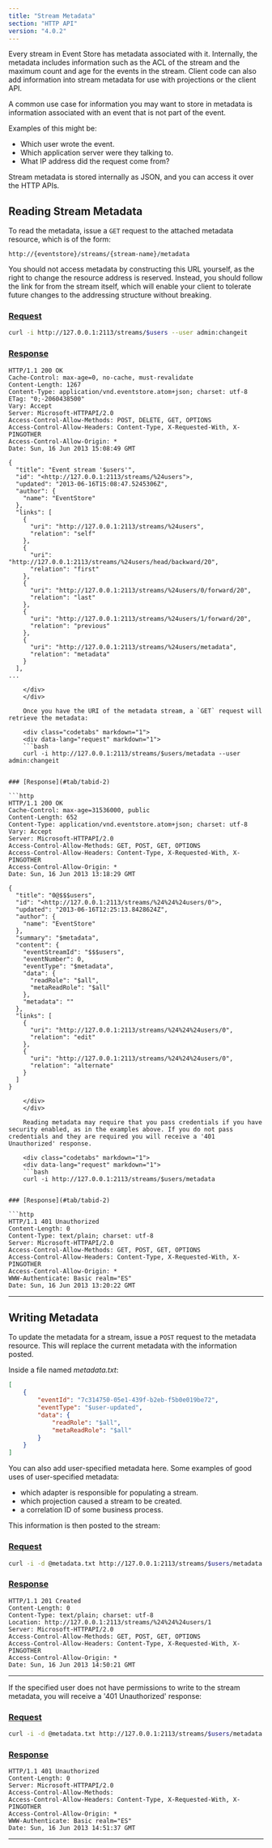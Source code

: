 ```yaml
---
title: "Stream Metadata"
section: "HTTP API"
version: "4.0.2"
---
```


Every stream in Event Store has metadata associated with it. Internally, the metadata includes information such as the ACL of the stream and the maximum count and age for the events in the stream. Client code can also add information into stream metadata for use with projections or the client API.

A common use case for information you may want to store in metadata is information associated with an event that is not part of the event.

Examples of this might be:

-   Which user wrote the event.
-   Which application server were they talking to.
-   What IP address did the request come from?

Stream metadata is stored internally as JSON, and you can access it over the HTTP APIs.

## Reading Stream Metadata

To read the metadata, issue a `GET` request to the attached metadata resource, which is of the form:

```http
http://{eventstore}/streams/{stream-name}/metadata
```

You should not access metadata by constructing this URL yourself, as the right to change the resource address is reserved. Instead, you should follow the link for from the stream itself, which will enable your client to tolerate future changes to the addressing structure without breaking.

### [Request](#tab/tabid-1)

```bash
curl -i http://127.0.0.1:2113/streams/$users --user admin:changeit
```

### [Response](#tab/tabid-2)

```http
HTTP/1.1 200 OK
Cache-Control: max-age=0, no-cache, must-revalidate
Content-Length: 1267
Content-Type: application/vnd.eventstore.atom+json; charset: utf-8
ETag: "0;-2060438500"
Vary: Accept
Server: Microsoft-HTTPAPI/2.0
Access-Control-Allow-Methods: POST, DELETE, GET, OPTIONS
Access-Control-Allow-Headers: Content-Type, X-Requested-With, X-PINGOTHER
Access-Control-Allow-Origin: *
Date: Sun, 16 Jun 2013 15:08:49 GMT

{
  "title": "Event stream '$users'",
  "id": "<http://127.0.0.1:2113/streams/%24users">,
  "updated": "2013-06-16T15:08:47.5245306Z",
  "author": {
    "name": "EventStore"
  },
  "links": [
    {
      "uri": "http://127.0.0.1:2113/streams/%24users",
      "relation": "self"
    },
    {
      "uri": "http://127.0.0.1:2113/streams/%24users/head/backward/20",
      "relation": "first"
    },
    {
      "uri": "http://127.0.0.1:2113/streams/%24users/0/forward/20",
      "relation": "last"
    },
    {
      "uri": "http://127.0.0.1:2113/streams/%24users/1/forward/20",
      "relation": "previous"
    },
    {
      "uri": "http://127.0.0.1:2113/streams/%24users/metadata",
      "relation": "metadata"
    }
  ],
...

    </div>
    </div>

    Once you have the URI of the metadata stream, a `GET` request will retrieve the metadata:

    <div class="codetabs" markdown="1">
    <div data-lang="request" markdown="1">
    ```bash
    curl -i http://127.0.0.1:2113/streams/$users/metadata --user admin:changeit


### [Response](#tab/tabid-2)

```http
HTTP/1.1 200 OK
Cache-Control: max-age=31536000, public
Content-Length: 652
Content-Type: application/vnd.eventstore.atom+json; charset: utf-8
Vary: Accept
Server: Microsoft-HTTPAPI/2.0
Access-Control-Allow-Methods: GET, POST, GET, OPTIONS
Access-Control-Allow-Headers: Content-Type, X-Requested-With, X-PINGOTHER
Access-Control-Allow-Origin: *
Date: Sun, 16 Jun 2013 13:18:29 GMT

{
  "title": "0@$$$users",
  "id": "<http://127.0.0.1:2113/streams/%24%24%24users/0">,
  "updated": "2013-06-16T12:25:13.8428624Z",
  "author": {
    "name": "EventStore"
  },
  "summary": "$metadata",
  "content": {
    "eventStreamId": "$$$users",
    "eventNumber": 0,
    "eventType": "$metadata",
    "data": {
      "readRole": "$all",
      "metaReadRole": "$all"
    },
    "metadata": ""
  },
  "links": [
    {
      "uri": "http://127.0.0.1:2113/streams/%24%24%24users/0",
      "relation": "edit"
    },
    {
      "uri": "http://127.0.0.1:2113/streams/%24%24%24users/0",
      "relation": "alternate"
    }
  ]
}

    </div>
    </div>

    Reading metadata may require that you pass credentials if you have security enabled, as in the examples above. If you do not pass credentials and they are required you will receive a '401 Unauthorized' response.

    <div class="codetabs" markdown="1">
    <div data-lang="request" markdown="1">
    ```bash
    curl -i http://127.0.0.1:2113/streams/$users/metadata


### [Response](#tab/tabid-2)

```http
HTTP/1.1 401 Unauthorized
Content-Length: 0
Content-Type: text/plain; charset: utf-8
Server: Microsoft-HTTPAPI/2.0
Access-Control-Allow-Methods: GET, POST, GET, OPTIONS
Access-Control-Allow-Headers: Content-Type, X-Requested-With, X-PINGOTHER
Access-Control-Allow-Origin: *
WWW-Authenticate: Basic realm="ES"
Date: Sun, 16 Jun 2013 13:20:22 GMT
```

***


## Writing Metadata

To update the metadata for a stream, issue a `POST` request to the metadata resource. This will replace the current metadata with the information posted.

Inside a file named _metadata.txt_:

```json
[
    {
        "eventId": "7c314750-05e1-439f-b2eb-f5b0e019be72",
        "eventType": "$user-updated",
        "data": {
            "readRole": "$all",
            "metaReadRole": "$all"
        }
    }
]
```

You can also add user-specified metadata here. Some examples of good uses of user-specified metadata:

-   which adapter is responsible for populating a stream.
-   which projection caused a stream to be created.
-   a correlation ID of some business process.

This information is then posted to the stream:

### [Request](#tab/tabid-1)

```bash
curl -i -d @metadata.txt http://127.0.0.1:2113/streams/$users/metadata --user admin:changeit -H "Content-Type: application/vnd.eventstore.events+json"
```

### [Response](#tab/tabid-2)

```http
HTTP/1.1 201 Created
Content-Length: 0
Content-Type: text/plain; charset: utf-8
Location: http://127.0.0.1:2113/streams/%24%24%24users/1
Server: Microsoft-HTTPAPI/2.0
Access-Control-Allow-Methods: GET, POST, GET, OPTIONS
Access-Control-Allow-Headers: Content-Type, X-Requested-With, X-PINGOTHER
Access-Control-Allow-Origin: *
Date: Sun, 16 Jun 2013 14:50:21 GMT
```

***


If the specified user does not have permissions to write to the stream metadata, you will receive a '401 Unauthorized' response:

### [Request](#tab/tabid-1)

```bash
curl -i -d @metadata.txt http://127.0.0.1:2113/streams/$users/metadata --user invaliduser:invalidpass -H "Content-Type: application/vnd.eventstore.events+json"
```

### [Response](#tab/tabid-2)

```http
HTTP/1.1 401 Unauthorized
Content-Length: 0
Server: Microsoft-HTTPAPI/2.0
Access-Control-Allow-Methods:
Access-Control-Allow-Headers: Content-Type, X-Requested-With, X-PINGOTHER
Access-Control-Allow-Origin: *
WWW-Authenticate: Basic realm="ES"
Date: Sun, 16 Jun 2013 14:51:37 GMT
```

***
